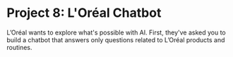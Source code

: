 # Project 8: L'Oréal Chatbot
L’Oréal wants to explore what's possible with AI. First, they've asked you to build a chatbot that answers only questions related to L’Oréal products and routines.
